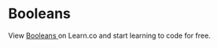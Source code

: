 # Booleans 
<p class='util--hide'>View <a href='https://learn.co/lessons/phrg-booleans-ruby-readme'>Booleans </a> on Learn.co and start learning to code for free.</p>
